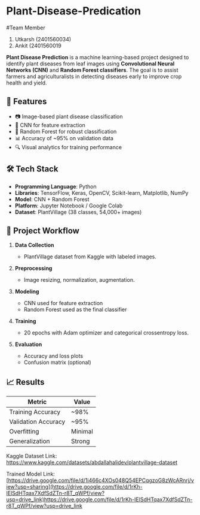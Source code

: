 # Plant-Disease-Predication
#Team Member
1. Utkarsh (2401560034)
2. Ankit (2401560019

**Plant Disease Prediction** is a machine learning-based project designed to identify plant diseases from leaf images using **Convolutional Neural Networks (CNN)** and **Random Forest classifiers**. The goal is to assist farmers and agriculturalists in detecting diseases early to improve crop health and yield.

## 🚀 Features

- 📷 Image-based plant disease classification  
- 🧠 CNN for feature extraction  
- 🌲 Random Forest for robust classification  
- 📊 Accuracy of ~95% on validation data  
- 🔍 Visual analytics for training performance  

## 🛠️ Tech Stack

- **Programming Language**: Python  
- **Libraries**: TensorFlow, Keras, OpenCV, Scikit-learn, Matplotlib, NumPy  
- **Model**: CNN + Random Forest  
- **Platform**: Jupyter Notebook / Google Colab  
- **Dataset**: PlantVillage (38 classes, 54,000+ images)

## 📄 Project Workflow

1. **Data Collection**  
   - PlantVillage dataset from Kaggle with labeled images.

2. **Preprocessing**  
   - Image resizing, normalization, augmentation.

3. **Modeling**  
   - CNN used for feature extraction  
   - Random Forest used as the final classifier

4. **Training**  
   - 20 epochs with Adam optimizer and categorical crossentropy loss.

5. **Evaluation**  
   - Accuracy and loss plots  
   - Confusion matrix (optional)

## 📈 Results

| Metric              | Value     |
|---------------------|-----------|
| Training Accuracy   | ~98%      |
| Validation Accuracy | ~95%      |
| Overfitting         | Minimal   |
| Generalization      | Strong    |

Kaggle Dataset Link: https://www.kaggle.com/datasets/abdallahalidev/plantvillage-dataset

Trained Model Link: [https://drive.google.com/file/d/1i466c4XOs048Q54EPCqgzoG8zWcARnrj/view?usp=sharing](https://drive.google.com/file/d/1rKh-IElSdHTqax7XdfSdZTn-r8T_qWPf/view?usp=drive_link)https://drive.google.com/file/d/1rKh-IElSdHTqax7XdfSdZTn-r8T_qWPf/view?usp=drive_link

